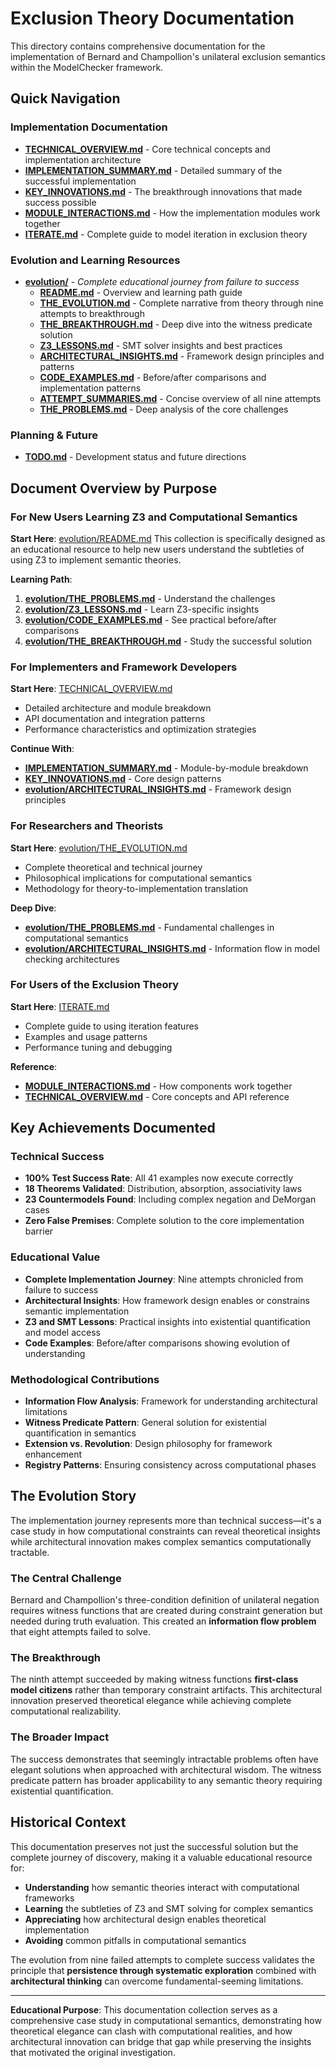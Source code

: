 # Exclusion Theory Documentation

This directory contains comprehensive documentation for the implementation of Bernard and Champollion's unilateral exclusion semantics within the ModelChecker framework.

## Quick Navigation

### **Implementation Documentation**
- **[TECHNICAL_OVERVIEW.md](TECHNICAL_OVERVIEW.md)** - Core technical concepts and implementation architecture
- **[IMPLEMENTATION_SUMMARY.md](IMPLEMENTATION_SUMMARY.md)** - Detailed summary of the successful implementation
- **[KEY_INNOVATIONS.md](KEY_INNOVATIONS.md)** - The breakthrough innovations that made success possible
- **[MODULE_INTERACTIONS.md](MODULE_INTERACTIONS.md)** - How the implementation modules work together
- **[ITERATE.md](ITERATE.md)** - Complete guide to model iteration in exclusion theory

### **Evolution and Learning Resources**
- **[evolution/](evolution/)** - *Complete educational journey from failure to success*
  - **[README.md](evolution/README.md)** - Overview and learning path guide
  - **[THE_EVOLUTION.md](evolution/THE_EVOLUTION.md)** - Complete narrative from theory through nine attempts to breakthrough
  - **[THE_BREAKTHROUGH.md](evolution/THE_BREAKTHROUGH.md)** - Deep dive into the witness predicate solution
  - **[Z3_LESSONS.md](evolution/Z3_LESSONS.md)** - SMT solver insights and best practices
  - **[ARCHITECTURAL_INSIGHTS.md](evolution/ARCHITECTURAL_INSIGHTS.md)** - Framework design principles and patterns
  - **[CODE_EXAMPLES.md](evolution/CODE_EXAMPLES.md)** - Before/after comparisons and implementation patterns
  - **[ATTEMPT_SUMMARIES.md](evolution/ATTEMPT_SUMMARIES.md)** - Concise overview of all nine attempts
  - **[THE_PROBLEMS.md](evolution/THE_PROBLEMS.md)** - Deep analysis of the core challenges

### **Planning & Future**
- **[TODO.md](TODO.md)** - Development status and future directions

## Document Overview by Purpose

### For New Users Learning Z3 and Computational Semantics

**Start Here**: [evolution/README.md](evolution/README.md)
This collection is specifically designed as an educational resource to help new users understand the subtleties of using Z3 to implement semantic theories.

**Learning Path**:
1. **[evolution/THE_PROBLEMS.md](evolution/THE_PROBLEMS.md)** - Understand the challenges
2. **[evolution/Z3_LESSONS.md](evolution/Z3_LESSONS.md)** - Learn Z3-specific insights  
3. **[evolution/CODE_EXAMPLES.md](evolution/CODE_EXAMPLES.md)** - See practical before/after comparisons
4. **[evolution/THE_BREAKTHROUGH.md](evolution/THE_BREAKTHROUGH.md)** - Study the successful solution

### For Implementers and Framework Developers

**Start Here**: [TECHNICAL_OVERVIEW.md](TECHNICAL_OVERVIEW.md)
- Detailed architecture and module breakdown
- API documentation and integration patterns
- Performance characteristics and optimization strategies

**Continue With**:
- **[IMPLEMENTATION_SUMMARY.md](IMPLEMENTATION_SUMMARY.md)** - Module-by-module breakdown
- **[KEY_INNOVATIONS.md](KEY_INNOVATIONS.md)** - Core design patterns
- **[evolution/ARCHITECTURAL_INSIGHTS.md](evolution/ARCHITECTURAL_INSIGHTS.md)** - Framework design principles

### For Researchers and Theorists

**Start Here**: [evolution/THE_EVOLUTION.md](evolution/THE_EVOLUTION.md)
- Complete theoretical and technical journey
- Philosophical implications for computational semantics
- Methodology for theory-to-implementation translation

**Deep Dive**:
- **[evolution/THE_PROBLEMS.md](evolution/THE_PROBLEMS.md)** - Fundamental challenges in computational semantics
- **[evolution/ARCHITECTURAL_INSIGHTS.md](evolution/ARCHITECTURAL_INSIGHTS.md)** - Information flow in model checking architectures

### For Users of the Exclusion Theory

**Start Here**: [ITERATE.md](ITERATE.md)
- Complete guide to using iteration features
- Examples and usage patterns
- Performance tuning and debugging

**Reference**:
- **[MODULE_INTERACTIONS.md](MODULE_INTERACTIONS.md)** - How components work together
- **[TECHNICAL_OVERVIEW.md](TECHNICAL_OVERVIEW.md)** - Core concepts and API reference

## Key Achievements Documented

### Technical Success
- **100% Test Success Rate**: All 41 examples now execute correctly
- **18 Theorems Validated**: Distribution, absorption, associativity laws
- **23 Countermodels Found**: Including complex negation and DeMorgan cases
- **Zero False Premises**: Complete solution to the core implementation barrier

### Educational Value
- **Complete Implementation Journey**: Nine attempts chronicled from failure to success
- **Architectural Insights**: How framework design enables or constrains semantic implementation
- **Z3 and SMT Lessons**: Practical insights into existential quantification and model access
- **Code Examples**: Before/after comparisons showing evolution of understanding

### Methodological Contributions
- **Information Flow Analysis**: Framework for understanding architectural limitations
- **Witness Predicate Pattern**: General solution for existential quantification in semantics
- **Extension vs. Revolution**: Design philosophy for framework enhancement
- **Registry Patterns**: Ensuring consistency across computational phases

## The Evolution Story

The implementation journey represents more than technical success—it's a case study in how computational constraints can reveal theoretical insights while architectural innovation makes complex semantics computationally tractable.

### The Central Challenge
Bernard and Champollion's three-condition definition of unilateral negation requires witness functions that are created during constraint generation but needed during truth evaluation. This created an **information flow problem** that eight attempts failed to solve.

### The Breakthrough
The ninth attempt succeeded by making witness functions **first-class model citizens** rather than temporary constraint artifacts. This architectural innovation preserved theoretical elegance while achieving complete computational realizability.

### The Broader Impact
The success demonstrates that seemingly intractable problems often have elegant solutions when approached with architectural wisdom. The witness predicate pattern has broader applicability to any semantic theory requiring existential quantification.

## Historical Context

This documentation preserves not just the successful solution but the complete journey of discovery, making it a valuable educational resource for:

- **Understanding** how semantic theories interact with computational frameworks
- **Learning** the subtleties of Z3 and SMT solving for complex semantics  
- **Appreciating** how architectural design enables theoretical implementation
- **Avoiding** common pitfalls in computational semantics

The evolution from nine failed attempts to complete success validates the principle that **persistence through systematic exploration** combined with **architectural thinking** can overcome fundamental-seeming limitations.

---

**Educational Purpose**: This documentation collection serves as a comprehensive case study in computational semantics, demonstrating how theoretical elegance can clash with computational realities, and how architectural innovation can bridge that gap while preserving the insights that motivated the original investigation.
